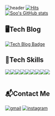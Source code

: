 ![header](https://capsule-render.vercel.app/api?type=venom&color=auto&height=300&section=header&text=Welcome%20to%20Suhyeong's%20GitHub%20👋&fontSize=50)
[![Hits](https://hits.seeyoufarm.com/api/count/incr/badge.svg?url=https%3A%2F%2Fgithub.com%2Fgjbae1212%2Fhit-counter&count_bg=%236D53CF&title_bg=%23000000&icon=github.svg&icon_color=%23FFFFFF&title=Visit&edge_flat=false)](https://hits.seeyoufarm.com)
\
[![Soo's GitHub stats](https://github-readme-stats.vercel.app/api?username=coding-child&include_all_commits=true&show_icons=true&theme=cobalt)](https://github.com/coding-child/github-readme-stats)

## 🖥️Tech Blog
[![Tech Blog Badge](https://img.shields.io/badge/Blog-gray?style=for-the-badge&logo=github&logoColor=white&link=https://pshpulip22.github.io/)](https://pshpulip22.github.io/)

## 🦾Tech Skills
<div style="display:flex; flex-direction:row;">
    <img src="https://img.shields.io/badge/Java-007396?style=for-the-badge&logo=Java&logoColor=white">  
    <img src="https://img.shields.io/badge/mysql-4479A1?style=for-the-badge&logo=mysql&logoColor=white"> 
    <img src="https://img.shields.io/badge/python-FFCA28?style=for-the-badge&logo=python&logoColor=white">
    <img src="https://img.shields.io/badge/C++-00599C?style=for-the-badge&logo=cplusplus&logoColor=white">
    <br>
    <img src="https://img.shields.io/badge/linux-FCC624?style=for-the-badge&logo=linux&logoColor=black"> 
    <br>
    <img src="https://img.shields.io/badge/PyTorch-EE4C2C?style=flat-square&logo=pytorch&logoColor=white">
    <img src="https://img.shields.io/badge/Tensorflow-FF6F00?style=flat-square&logo=tensorflow&logoColor=white">
    <img src="https://img.shields.io/badge/Keras-D00000?style=flat-square&logo=keras&logoColor=white">
    <img src="https://img.shields.io/badge/OpenCV-5C3EE8?style=flat-square&logo=opencv&logoColor=white"> 
    <br>
</div><br>
</div>

## 📬Contact Me
[![gmail](https://img.shields.io/badge/mail-red?style=for-the-badge&logo=gmail&logoColor=white&link=mailto:pshpulip40@gmail.com)](mailto:pshpulip40@gmail.com)
[![instagram](https://img.shields.io/badge/Instagram-E4405F?style=for-the-badge&logo=Instagram&logoColor=white&link=https://www.instagram.com/p_tngud_22/)](https://www.instagram.com/p_tngud_22/)

